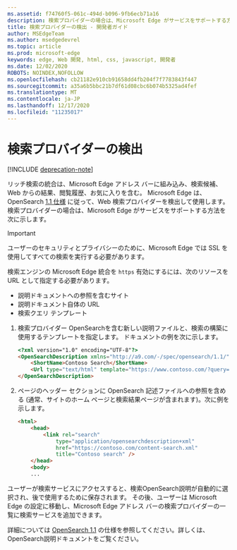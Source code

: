 ```yaml
---
ms.assetid: f74760f5-061c-494d-b096-9fb6ecb71a16
description: 検索プロバイダーの場合は、Microsoft Edge がサービスをサポートする方法を参照してください。
title: 検索プロバイダーの検出 - 開発者ガイド
author: MSEdgeTeam
ms.author: msedgedevrel
ms.topic: article
ms.prod: microsoft-edge
keywords: edge, Web 開発, html, css, javascript, 開発者
ms.date: 12/02/2020
ROBOTS: NOINDEX,NOFOLLOW
ms.openlocfilehash: cb21182e910cb91658dd4fb204f7f7783843f447
ms.sourcegitcommit: a35a6b5bbc21b7df61d08cbc6b074b5325ad4fef
ms.translationtype: MT
ms.contentlocale: ja-JP
ms.lasthandoff: 12/17/2020
ms.locfileid: "11235017"
---
```

# 検索プロバイダーの検出  

[!INCLUDE [deprecation-note](../../includes/legacy-edge-note.md)]  

リッチ検索の統合は、Microsoft Edge アドレス バーに組み込み、検索候補、Web からの結果、閲覧履歴、お気に入りを含む。  Microsoft Edge は、OpenSearch [1.1 仕様](https://github.com/dewitt/opensearch/blob/master/opensearch-1-1-draft-6.md) に従って、Web 検索プロバイダーを検出して使用します。  検索プロバイダーの場合は、Microsoft Edge がサービスをサポートする方法を次に示します。  

> [!IMPORTANT]
> ユーザーのセキュリティとプライバシーのために、Microsoft Edge では SSL を使用してすべての検索を実行する必要があります。  

検索エンジンの Microsoft Edge 統合を `https` 有効にするには、次のリソースを URL として指定する必要があります。  

*   説明ドキュメントへの参照を含むサイト  
*   説明ドキュメント自体の URL  
*   検索クエリ テンプレート  
    
1.  検索プロバイダー OpenSearchを含む新しい説明ファイルと、検索の構築に使用するテンプレートを指定します。  ドキュメントの例を次に示します。  
    
    ```html
    <?xml version="1.0" encoding="UTF-8"?> 
    <OpenSearchDescription xmlns="http://a9.com/-/spec/opensearch/1.1/">
        <ShortName>Contoso Search</ShortName>
        <Url type="text/html" template="https://www.contoso.com/?query={searchTerms}"/> 
    </OpenSearchDescription>
    ```  
    
1.  ページのヘッダー セクションに OpenSearch 記述ファイルへの参照を含める (通常、サイトのホーム ページと検索結果ページが含まれます)。次に例を示します。  
    
    ```html
    <html>
        <head>
            <link rel="search" 
                type="application/opensearchdescription+xml"  
                href="https://contoso.com/content-search.xml" 
                title="Contoso search" /> 
        </head> 
        <body> 
        ...
    ```  
    
ユーザーが検索サービスにアクセスすると、検索OpenSearch説明が自動的に選択され、後で使用するために保存されます。  その後、ユーザーは Microsoft Edge の設定に移動し、Microsoft Edge アドレス バーの検索プロバイダーの一覧に検索サービスを追加できます。  

詳細については [OpenSearch 1.1](https://github.com/dewitt/opensearch/blob/master/opensearch-1-1-draft-6.md) の仕様を参照してください。詳しくは、OpenSearch説明ドキュメントをご覧ください。  
